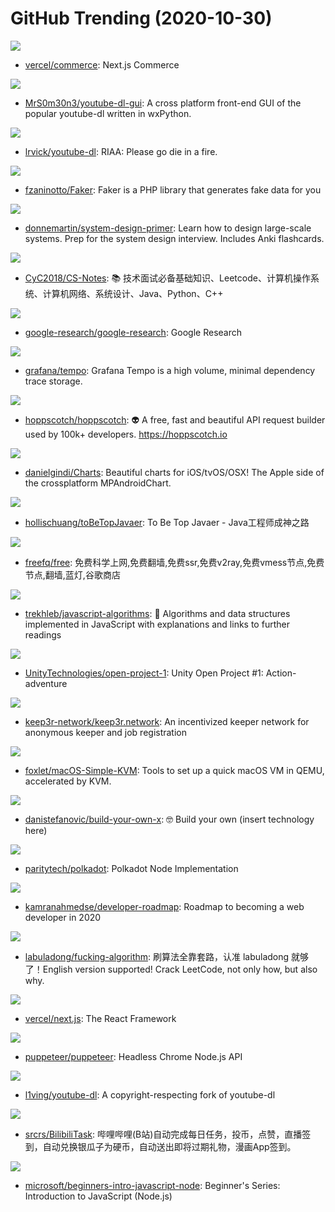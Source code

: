 # GitHub Trending (2020-10-30)

![](https://img.shields.io/badge/TypeScript-New%20463-green?style=flat-square&logo=appveyor)
- [vercel/commerce](https://github.com/vercel/commerce): Next.js Commerce

![](https://img.shields.io/badge/Python-New%20220-green?style=flat-square&logo=appveyor)
- [MrS0m30n3/youtube-dl-gui](https://github.com/MrS0m30n3/youtube-dl-gui): A cross platform front-end GUI of the popular youtube-dl written in wxPython.

![](https://img.shields.io/badge/Python-New%20183-green?style=flat-square&logo=appveyor)
- [lrvick/youtube-dl](https://github.com/lrvick/youtube-dl): RIAA: Please go die in a fire.

![](https://img.shields.io/badge/PHP-New%2076-green?style=flat-square&logo=appveyor)
- [fzaninotto/Faker](https://github.com/fzaninotto/Faker): Faker is a PHP library that generates fake data for you

![](https://img.shields.io/badge/Python-New%20139-green?style=flat-square&logo=appveyor)
- [donnemartin/system-design-primer](https://github.com/donnemartin/system-design-primer): Learn how to design large-scale systems. Prep for the system design interview. Includes Anki flashcards.

![](https://img.shields.io/badge/Java-New%20150-green?style=flat-square&logo=appveyor)
- [CyC2018/CS-Notes](https://github.com/CyC2018/CS-Notes): 📚 技术面试必备基础知识、Leetcode、计算机操作系统、计算机网络、系统设计、Java、Python、C++

![](https://img.shields.io/badge/Jupyter%20Notebook-New%20225-green?style=flat-square&logo=appveyor)
- [google-research/google-research](https://github.com/google-research/google-research): Google Research

![](https://img.shields.io/badge/Go-New%20274-green?style=flat-square&logo=appveyor)
- [grafana/tempo](https://github.com/grafana/tempo): Grafana Tempo is a high volume, minimal dependency trace storage.

![](https://img.shields.io/badge/Vue-New%20171-green?style=flat-square&logo=appveyor)
- [hoppscotch/hoppscotch](https://github.com/hoppscotch/hoppscotch): 👽 A free, fast and beautiful API request builder used by 100k+ developers. https://hoppscotch.io

![](https://img.shields.io/badge/Swift-New%2022-green?style=flat-square&logo=appveyor)
- [danielgindi/Charts](https://github.com/danielgindi/Charts): Beautiful charts for iOS/tvOS/OSX! The Apple side of the crossplatform MPAndroidChart.

![](https://img.shields.io/badge/Java-New%20129-green?style=flat-square&logo=appveyor)
- [hollischuang/toBeTopJavaer](https://github.com/hollischuang/toBeTopJavaer): To Be Top Javaer - Java工程师成神之路

![](https://img.shields.io/badge/none-New%20211-green?style=flat-square&logo=appveyor)
- [freefq/free](https://github.com/freefq/free): 免费科学上网,免费翻墙,免费ssr,免费v2ray,免费vmess节点,免费节点,翻墙,蓝灯,谷歌商店

![](https://img.shields.io/badge/JavaScript-New%20286-green?style=flat-square&logo=appveyor)
- [trekhleb/javascript-algorithms](https://github.com/trekhleb/javascript-algorithms): 📝 Algorithms and data structures implemented in JavaScript with explanations and links to further readings

![](https://img.shields.io/badge/C%23-New%20109-green?style=flat-square&logo=appveyor)
- [UnityTechnologies/open-project-1](https://github.com/UnityTechnologies/open-project-1): Unity Open Project #1: Action-adventure

![](https://img.shields.io/badge/Solidity-New%2030-green?style=flat-square&logo=appveyor)
- [keep3r-network/keep3r.network](https://github.com/keep3r-network/keep3r.network): An incentivized keeper network for anonymous keeper and job registration

![](https://img.shields.io/badge/Shell-New%20105-green?style=flat-square&logo=appveyor)
- [foxlet/macOS-Simple-KVM](https://github.com/foxlet/macOS-Simple-KVM): Tools to set up a quick macOS VM in QEMU, accelerated by KVM.

![](https://img.shields.io/badge/none-New%20240-green?style=flat-square&logo=appveyor)
- [danistefanovic/build-your-own-x](https://github.com/danistefanovic/build-your-own-x): 🤓 Build your own (insert technology here)

![](https://img.shields.io/badge/Rust-New%2039-green?style=flat-square&logo=appveyor)
- [paritytech/polkadot](https://github.com/paritytech/polkadot): Polkadot Node Implementation

![](https://img.shields.io/badge/none-New%20732-green?style=flat-square&logo=appveyor)
- [kamranahmedse/developer-roadmap](https://github.com/kamranahmedse/developer-roadmap): Roadmap to becoming a web developer in 2020

![](https://img.shields.io/badge/none-New%20319-green?style=flat-square&logo=appveyor)
- [labuladong/fucking-algorithm](https://github.com/labuladong/fucking-algorithm): 刷算法全靠套路，认准 labuladong 就够了！English version supported! Crack LeetCode, not only how, but also why.

![](https://img.shields.io/badge/JavaScript-New%20310-green?style=flat-square&logo=appveyor)
- [vercel/next.js](https://github.com/vercel/next.js): The React Framework

![](https://img.shields.io/badge/TypeScript-New%2082-green?style=flat-square&logo=appveyor)
- [puppeteer/puppeteer](https://github.com/puppeteer/puppeteer): Headless Chrome Node.js API

![](https://img.shields.io/badge/Python-New%20196-green?style=flat-square&logo=appveyor)
- [l1ving/youtube-dl](https://github.com/l1ving/youtube-dl): A copyright-respecting fork of youtube-dl

![](https://img.shields.io/badge/Java-New%2069-green?style=flat-square&logo=appveyor)
- [srcrs/BilibiliTask](https://github.com/srcrs/BilibiliTask): 哔哩哔哩(B站)自动完成每日任务，投币，点赞，直播签到，自动兑换银瓜子为硬币，自动送出即将过期礼物，漫画App签到。

![](https://img.shields.io/badge/JavaScript-New%2055-green?style=flat-square&logo=appveyor)
- [microsoft/beginners-intro-javascript-node](https://github.com/microsoft/beginners-intro-javascript-node): Beginner's Series: Introduction to JavaScript (Node.js)

